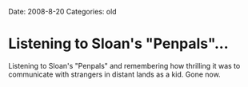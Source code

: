 Date: 2008-8-20
Categories: old

# Listening to Sloan's "Penpals"...

Listening to Sloan's "Penpals" and remembering how thrilling it was to communicate with strangers in distant lands as a kid. Gone now.
